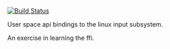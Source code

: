 [![Build Status](https://secure.travis-ci.org/archblob/evdev.png?branch=master)](http://travis-ci.org/archblob/evdev)

User space api bindings to the linux input subsystem.

An exercise in learning the ffi.
